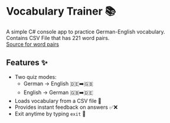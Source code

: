 # Vocabulary Trainer 📚

A simple C# console app to practice German-English vocabulary.<br>
Contains CSV File that has 221 word pairs.<br>
[Source for word pairs](https://www.reddit.com/r/German/comments/ohmzgb/heres_a_list_of_700_very_useful_german_words_with/)

## Features ✨

- Two quiz modes:
  - German → English 🇩🇪➡️🇬🇧
  - English → German 🇬🇧➡️🇩🇪
- Loads vocabulary from a CSV file 📄
- Provides instant feedback on answers ✅❌
- Exit anytime by typing `exit` 🚪
